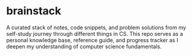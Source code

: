 # brainstack
A curated stack of notes, code snippets, and problem solutions from my self-study journey through different things in CS. This repo serves as a personal knowledge base, reference guide, and progress tracker as I deepen my understanding of computer science fundamentals.
